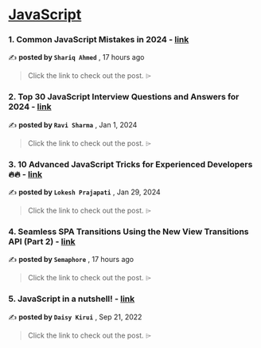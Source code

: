 
<h1><a href=https://medium.com/tag/javascript-development/recommended target="_blank" rel="noopener noreferrer">JavaScript</a></h1>
<h3>1. Common JavaScript Mistakes in 2024 - <a href=https://medium.com/@shariq.ahmed525/common-javascript-mistakes-in-2024-89ae12aba296?source=tag_recommended_feed---------0-84----------javascript_development----------bb2e1835_918f_4bb6_ae1d_b9d5d649feee------- target="_blank" rel="noopener noreferrer">link</a></h3>

✍️ **posted by `Shariq Ahmed`** <date> , 17 hours ago</date>

<blockquote>Click the link to check out the post. ⌲</blockquote>

<h3>2. Top 30 JavaScript Interview Questions and Answers for 2024 - <a href=https://medium.com/@javascriptcentric/top-30-javascript-interview-questions-and-answers-for-2024-7f1e2d1d0638?source=tag_recommended_feed---------1-107----------javascript_development----------bb2e1835_918f_4bb6_ae1d_b9d5d649feee------- target="_blank" rel="noopener noreferrer">link</a></h3>

✍️ **posted by `Ravi Sharma`** <date> , Jan 1, 2024</date>

<blockquote>Click the link to check out the post. ⌲</blockquote>

<h3>3. 10 Advanced JavaScript Tricks for Experienced Developers 🔥🔥 - <a href=https://medium.com/@lokesh-prajapati/10-advanced-javascript-tricks-for-experienced-developers-8afb44b24427?source=tag_recommended_feed---------2-85----------javascript_development----------bb2e1835_918f_4bb6_ae1d_b9d5d649feee------- target="_blank" rel="noopener noreferrer">link</a></h3>

✍️ **posted by `Lokesh Prajapati`** <date> , Jan 29, 2024</date>

<blockquote>Click the link to check out the post. ⌲</blockquote>

<h3>4. Seamless SPA Transitions Using the New View Transitions API (Part 2) - <a href=https://medium.com/@semaphoreci/seamless-spa-transitions-using-the-new-view-transitions-api-part-2-c4b49dcc656d?source=tag_recommended_feed---------3-84----------javascript_development----------bb2e1835_918f_4bb6_ae1d_b9d5d649feee------- target="_blank" rel="noopener noreferrer">link</a></h3>

✍️ **posted by `Semaphore`** <date> , 17 hours ago</date>

<blockquote>Click the link to check out the post. ⌲</blockquote>

<h3>5. JavaScript in a nutshell! - <a href=https://medium.com/@daisykirui/javascript-in-a-nutshell-669dab5b6e78?source=tag_recommended_feed---------4-107----------javascript_development----------bb2e1835_918f_4bb6_ae1d_b9d5d649feee------- target="_blank" rel="noopener noreferrer">link</a></h3>

✍️ **posted by `Daisy Kirui`** <date> , Sep 21, 2022</date>

<blockquote>Click the link to check out the post. ⌲</blockquote>

